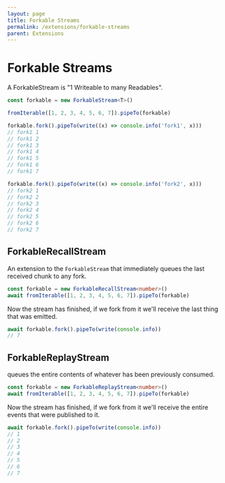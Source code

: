 ```yaml
---
layout: page
title: Forkable Streams
permalink: /extensions/forkable-streams
parent: Extensions
---
```


# Forkable Streams

A ForkableStream is "1 Writeable to many Readables".

```typescript
const forkable = new ForkableStream<T>()

fromIterable([1, 2, 3, 4, 5, 6, 7]).pipeTo(forkable)

forkable.fork().pipeTo(write((x) => console.info('fork1', x)))
// fork1 1
// fork1 2
// fork1 3
// fork1 4
// fork1 5
// fork1 6
// fork1 7

forkable.fork().pipeTo(write((x) => console.info('fork2', x)))
// fork2 1
// fork2 2
// fork2 3
// fork2 4
// fork2 5
// fork2 6
// fork2 7
```

## ForkableRecallStream

An extension to the `ForkableStream` that immediately queues the last received chunk to any fork.

```typescript
const forkable = new ForkableRecallStream<number>()
await fromIterable([1, 2, 3, 4, 5, 6, 7]).pipeTo(forkable)
```

Now the stream has finished, if we fork from it we'll
receive the last thing that was emitted.

```typescript
await forkable.fork().pipeTo(write(console.info))
// 7
```

## ForkableReplayStream

queues the entire contents of whatever has been previously consumed.

```typescript
const forkable = new ForkableReplayStream<number>()
await fromIterable([1, 2, 3, 4, 5, 6, 7]).pipeTo(forkable)
```

Now the stream has finished, if we fork from it we'll receive the entire events that were published to it.

```typescript
await forkable.fork().pipeTo(write(console.info))
// 1
// 2
// 3
// 4
// 5
// 6
// 7
```
